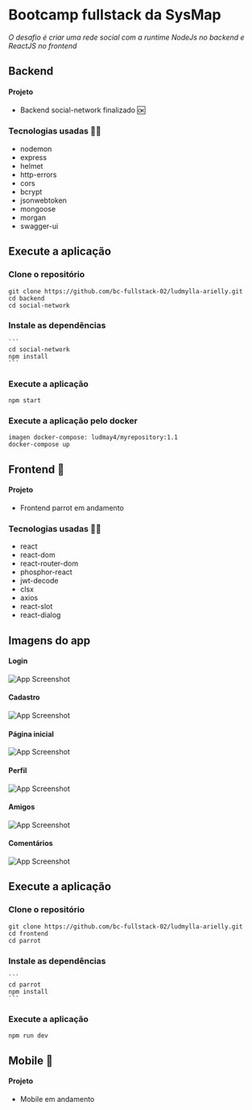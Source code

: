
# Bootcamp fullstack da SysMap

*O desafio é criar uma rede social com a runtime NodeJs no backend e ReactJS no frontend*

## Backend
#### Projeto
- Backend social-network finalizado :ok:

### Tecnologias usadas :technologist:
- nodemon
- express
- helmet
- http-errors
- cors
- bcrypt
- jsonwebtoken
- mongoose
- morgan
- swagger-ui

## Execute a aplicação

### Clone o repositório
```
git clone https://github.com/bc-fullstack-02/ludmylla-arielly.git
cd backend
cd social-network
```

### Instale as dependências
    ```
    cd social-network
    npm install
    ```

### Execute a aplicação
  ```
  npm start
  ```  
### Execute a aplicação pelo docker
  ```
  imagen docker-compose: ludmay4/myrepository:1.1
  docker-compose up
  ``` 
  
## Frontend :penguin:
#### Projeto
- Frontend parrot em andamento

### Tecnologias usadas :technologist:
- react
- react-dom
- react-router-dom
- phosphor-react
- jwt-decode
- clsx
- axios
- react-slot
- react-dialog

## Imagens do app

#### Login
![App Screenshot](https://i.ibb.co/xL8M0Zg/foto1.png)

#### Cadastro
![App Screenshot](https://i.ibb.co/BB7yfWL/Captura-de-tela-2022-12-23-122303.png)

#### Página inicial
![App Screenshot](https://i.ibb.co/vz8Rj5v/Captura-de-tela-2022-12-23-122727.png)

#### Perfil
![App Screenshot](https://i.ibb.co/sF0Jnyy/Captura-de-tela-2022-12-23-122754.png)

#### Amigos
![App Screenshot](https://i.ibb.co/yfVQDDc/Captura-de-tela-2022-12-23-122816.png)

#### Comentários
![App Screenshot](https://i.ibb.co/zVWJwyn/Captura-de-tela-2022-12-23-123005.png)

## Execute a aplicação

### Clone o repositório
```
git clone https://github.com/bc-fullstack-02/ludmylla-arielly.git
cd frontend
cd parrot
```

### Instale as dependências
    ```
    cd parrot
    npm install
    ```

### Execute a aplicação
  ```
  npm run dev
  ```  
## Mobile :penguin:
#### Projeto
- Mobile em andamento  
